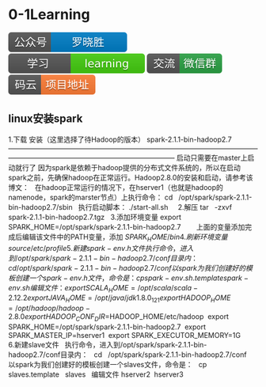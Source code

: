 # 0-1Learning

![alt text](../../static/common/svg/luoxiaosheng.svg "公众号")
![alt text](../../static/common/svg/luoxiaosheng_learning.svg "学习")
![alt text](../../static/common/svg/luoxiaosheng_wechat.svg "微信")
![alt text](../../static/common/svg/luoxiaosheng_gitee.svg "码云")

## linux安装spark

1.下载 安装（这里选择了待Hadoop的版本）
spark-2.1.1-bin-hadoop2.7
 
————————————————————————————————————————————————————————————
启动只需要在master上启动就行了
因为spark是依赖于hadoop提供的分布式文件系统的，所以在启动spark之前，先确保hadoop在正常运行。Hadoop2.8.0的安装和启动，请参考该博文：
 
在hadoop正常运行的情况下，在hserver1（也就是hadoop的namenode，spark的marster节点）上执行命令：
cd   /opt/spark/spark-2.1.1-bin-hadoop2.7/sbin
 
执行启动脚本：
./start-all.sh
 
 
2.解压
tar   -zxvf   spark-2.1.1-bin-hadoop2.7.tgz
 
3.添加环境变量
export  SPARK_HOME=/opt/spark/spark-2.1.1-bin-hadoop2.7  
      
上面的变量添加完成后编辑该文件中的PATH变量，添加
${SPARK_HOME}/bin  
 
4.刷新环境变量
source /etc/profile
 
5.新建spark-env.h文件
 
执行命令，进入到/opt/spark/spark-2.1.1-bin-hadoop2.7/conf目录内：
 
cd    /opt/spark/spark-2.1.1-bin-hadoop2.7/conf
 
以spark为我们创建好的模板创建一个spark-env.h文件，命令是：
 
cp    spark-env.sh.template   spark-env.sh
 
编辑文件：
export SCALA_HOME=/opt/scala/scala-2.12.2  
export JAVA_HOME=/opt/java/jdk1.8.0_121  
export HADOOP_HOME=/opt/hadoop/hadoop-2.8.0  
export HADOOP_CONF_DIR=$HADOOP_HOME/etc/hadoop  
export SPARK_HOME=/opt/spark/spark-2.1.1-bin-hadoop2.7  
export SPARK_MASTER_IP=hserver1  
export SPARK_EXECUTOR_MEMORY=1G  
 
 
6.新建slave文件
 
执行命令，进入到/opt/spark/spark-2.1.1-bin-hadoop2.7/conf目录内：
 
cd   /opt/spark/spark-2.1.1-bin-hadoop2.7/conf
 
以spark为我们创建好的模板创建一个slaves文件，命令是：
 
cp    slaves.template   slaves
 
编辑文件
hserver2  
hserver3  
 
 
 
 